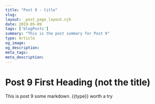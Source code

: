 ```yaml
---
title: "Post 9 - title"
slug: 
layout: _post_page_layout.njk
date: 2019-05-09
tags: ['blogPosts']
summary: "This is the post summary for Post 9"
type: Article 
og_image:
og_description:
meta_tags:
meta_description:
---
```

# Post 9 First Heading (not the title)
  
This is post 9 some markdown.  {{type}} worth a try
